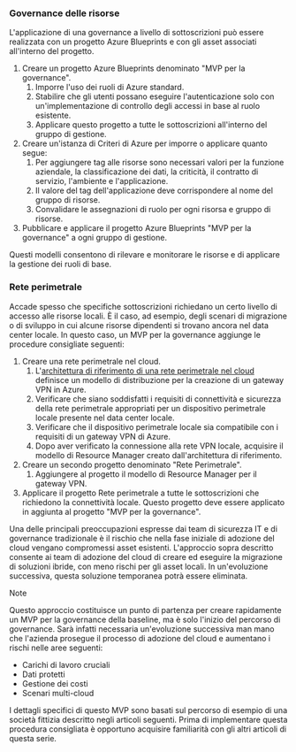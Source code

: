 <!-- TEMPLATE FILE - DO NOT ADD METADATA -->

### <a name="governance-of-resources"></a>Governance delle risorse

L'applicazione di una governance a livello di sottoscrizioni può essere realizzata con un progetto Azure Blueprints e con gli asset associati all'interno del progetto.

1. Creare un progetto Azure Blueprints denominato "MVP per la governance".
    1. Imporre l'uso dei ruoli di Azure standard.
    2. Stabilire che gli utenti possano eseguire l'autenticazione solo con un'implementazione di controllo degli accessi in base al ruolo esistente.
    3. Applicare questo progetto a tutte le sottoscrizioni all'interno del gruppo di gestione.
2. Creare un'istanza di Criteri di Azure per imporre o applicare quanto segue:
    1. Per aggiungere tag alle risorse sono necessari valori per la funzione aziendale, la classificazione dei dati, la criticità, il contratto di servizio, l'ambiente e l'applicazione.
    2. Il valore del tag dell'applicazione deve corrispondere al nome del gruppo di risorse.
    3. Convalidare le assegnazioni di ruolo per ogni risorsa e gruppo di risorse.
3. Pubblicare e applicare il progetto Azure Blueprints "MVP per la governance" a ogni gruppo di gestione.

Questi modelli consentono di rilevare e monitorare le risorse e di applicare la gestione dei ruoli di base.

### <a name="demilitarized-zone-dmz"></a>Rete perimetrale

Accade spesso che specifiche sottoscrizioni richiedano un certo livello di accesso alle risorse locali. È il caso, ad esempio, degli scenari di migrazione o di sviluppo in cui alcune risorse dipendenti si trovano ancora nel data center locale. In questo caso, un MVP per la governance aggiunge le procedure consigliate seguenti:

1. Creare una rete perimetrale nel cloud.
    1. L'[architettura di riferimento di una rete perimetrale nel cloud](/azure/architecture/reference-architectures/dmz/secure-vnet-hybrid) definisce un modello di distribuzione per la creazione di un gateway VPN in Azure.
    2. Verificare che siano soddisfatti i requisiti di connettività e sicurezza della rete perimetrale appropriati per un dispositivo perimetrale locale presente nel data center locale.
    3. Verificare che il dispositivo perimetrale locale sia compatibile con i requisiti di un gateway VPN di Azure.
    4. Dopo aver verificato la connessione alla rete VPN locale, acquisire il modello di Resource Manager creato dall'architettura di riferimento.
2. Creare un secondo progetto denominato "Rete Perimetrale".
    1. Aggiungere al progetto il modello di Resource Manager per il gateway VPN.
3. Applicare il progetto Rete perimetrale a tutte le sottoscrizioni che richiedono la connettività locale. Questo progetto deve essere applicato in aggiunta al progetto "MVP per la governance".

Una delle principali preoccupazioni espresse dai team di sicurezza IT e di governance tradizionale è il rischio che nella fase iniziale di adozione del cloud vengano compromessi asset esistenti. L'approccio sopra descritto consente ai team di adozione del cloud di creare ed eseguire la migrazione di soluzioni ibride, con meno rischi per gli asset locali. In un'evoluzione successiva, questa soluzione temporanea potrà essere eliminata.

> [!NOTE]
> Questo approccio costituisce un punto di partenza per creare rapidamente un MVP per la governance della baseline, ma è solo l'inizio del percorso di governance. Sarà infatti necessaria un'evoluzione successiva man mano che l'azienda prosegue il processo di adozione del cloud e aumentano i rischi nelle aree seguenti:
>
> - Carichi di lavoro cruciali
> - Dati protetti
> - Gestione dei costi
> - Scenari multi-cloud
>
>I dettagli specifici di questo MVP sono basati sul percorso di esempio di una società fittizia descritto negli articoli seguenti. Prima di implementare questa procedura consigliata è opportuno acquisire familiarità con gli altri articoli di questa serie.
